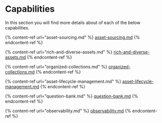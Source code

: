# Capabilities

In this section you will find more details about of each of the below capabilities.

{% content-ref url="asset-sourcing.md" %}
[asset-sourcing.md](asset-sourcing.md)
{% endcontent-ref %}

{% content-ref url="rich-and-diverse-assets.md" %}
[rich-and-diverse-assets.md](rich-and-diverse-assets.md)
{% endcontent-ref %}

{% content-ref url="organized-collections.md" %}
[organized-collections.md](organized-collections.md)
{% endcontent-ref %}

{% content-ref url="asset-lifecycle-management.md" %}
[asset-lifecycle-management.md](asset-lifecycle-management.md)
{% endcontent-ref %}

{% content-ref url="question-bank.md" %}
[question-bank.md](question-bank.md)
{% endcontent-ref %}

{% content-ref url="observability.md" %}
[observability.md](observability.md)
{% endcontent-ref %}
